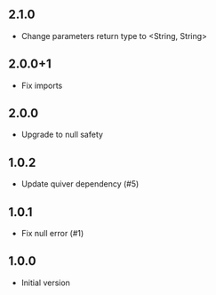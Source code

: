 ## 2.1.0

- Change parameters return type to <String, String>

## 2.0.0+1

- Fix imports 

## 2.0.0

- Upgrade to null safety

## 1.0.2

- Update quiver dependency (#5)

## 1.0.1

- Fix null error (#1)

## 1.0.0

- Initial version
